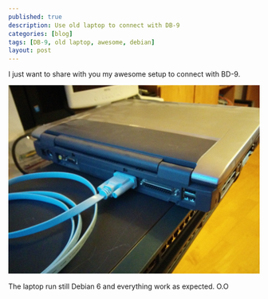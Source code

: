 ```yaml
---
published: true
description: Use old laptop to connect with DB-9
categories: [blog]
tags: [DB-9, old laptop, awesome, debian]
layout: post
---
```


I just want to share with you my awesome setup to connect with BD-9.

![old laptop](/blog-bilder/2014-08-28-my-db9-adapter.jpg)

The laptop run still Debian 6 and everything work as expected. O.O